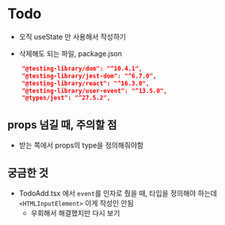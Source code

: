 # Todo

- 오직 useState 만 사용해서 작성하기

- 삭제해도 되는 파일, package.json

```json
    "@testing-library/dom": "^10.4.1",
    "@testing-library/jest-dom": "^6.7.0",
    "@testing-library/react": "^16.3.0",
    "@testing-library/user-event": "^13.5.0",
    "@types/jest": "^27.5.2",
```

## props 넘길 때, 주의할 점

- 받는 쪽에서 props의 type을 정의해줘야함

## 궁금한 것

- TodoAdd.tsx 에서 `event`를 인자로 줬을 때, 타입을 정의해야 하는데 `<HTMLInputElement>` 이게 작성인 안됨
  - 우회해서 해결했지만 다시 보기
